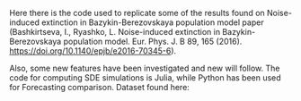 Here there is the code used to replicate some of the results found on Noise-induced extinction in Bazykin-Berezovskaya population model paper (Bashkirtseva, I., Ryashko, L. Noise-induced extinction in Bazykin-Berezovskaya population model. Eur. Phys. J. B 89, 165 (2016). https://doi.org/10.1140/epjb/e2016-70345-6).

Also, some new features have been investigated and new will follow. The code for computing SDE simulations is Julia, while Python has been used for Forecasting comparison. Dataset found here: 


